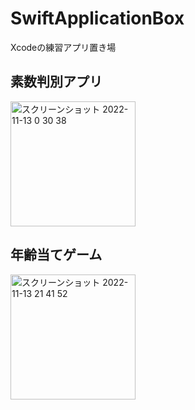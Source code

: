 # SwiftApplicationBox
Xcodeの練習アプリ置き場

## 素数判別アプリ
<img width="200" alt="スクリーンショット 2022-11-13 0 30 38" src="https://user-images.githubusercontent.com/28498918/201481549-f70c2655-29ae-42ac-a633-5ba68fb36194.png">

## 年齢当てゲーム
<img width="200" alt="スクリーンショット 2022-11-13 21 41 52" src="https://user-images.githubusercontent.com/28498918/201522611-99092d52-9e46-41d9-a522-9007852c4519.png">
